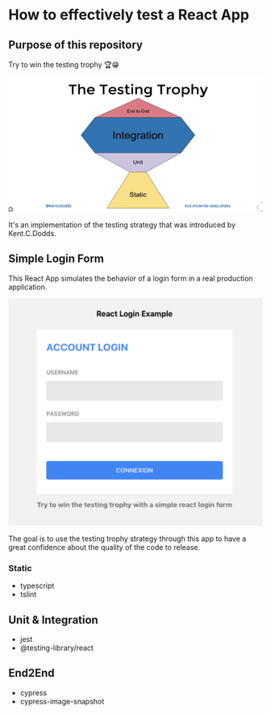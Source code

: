 # How to effectively test a React App

## Purpose of this repository
Try to win the testing trophy 🏆😁

![Image of TheTestingTrophy](https://raw.githubusercontent.com/hjumeau/how-to-test/master/media/TheTestingTrophy.png)

It's an implementation of the testing strategy that was introduced by Kent.C.Dodds.

## Simple Login Form
This React App simulates the behavior of a login form in a real production application.

![Image of SimpleForm](https://raw.githubusercontent.com/hjumeau/how-to-test/master/media/SimpleForm.png)   

The goal is to use the testing trophy strategy through this app to have a great confidence about the quality of the code to release.

### Static
* typescript
* tslint

## Unit & Integration
* jest
* @testing-library/react

## End2End
* cypress
* cypress-image-snapshot
